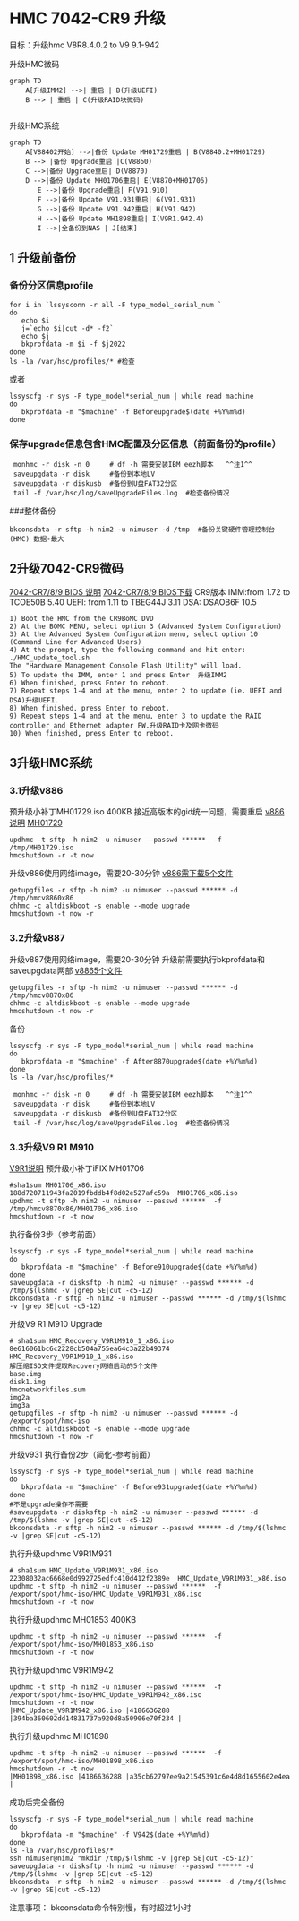 # HMC 7042-CR9 升级
目标：升级hmc V8R8.4.0.2 to V9 9.1-942

升级HMC微码
```mermaid
graph TD
    A[升级IMM2] -->| 重启 | B(升级UEFI)
    B --> | 重启 | C(升级RAID块微码)
   
```

升级HMC系统
```mermaid
graph TD
    A[V88402开始] -->|备份 Update MH01729重启 | B(V8840.2+MH01729)
    B --> |备份 Upgrade重启 |C(V8860)
    C -->|备份 Upgrade重启| D(V8870)
    D -->|备份 Update MH01706重启| E(V8870+MH01706)
	   E -->|备份 Upgrade重启| F(V91.910)
	   F -->|备份 Update V91.931重启| G(V91.931)
	   G -->|备份 Update V91.942重启| H(V91.942)
	   H -->|备份 Update MH1898重启| I(V9R1.942.4)
	   I -->|全备份到NAS | J[结束]
```

## 1 升级前备份
### 备份分区信息profile
``` 
for i in `lssysconn -r all -F type_model_serial_num `   
do   
   echo $i
   j=`echo $i|cut -d* -f2`
   echo $j
   bkprofdata -m $i -f $j2022
done
ls -la /var/hsc/profiles/* #检查
```
或者
``` 
lssyscfg -r sys -F type_model*serial_num | while read machine
do 
   bkprofdata -m "$machine" -f Beforeupgrade$(date +%Y%m%d) 
done
```
### 保存upgrade信息包含HMC配置及分区信息（前面备份的profile）

``` 
 monhmc -r disk -n 0     # df -h 需要安装IBM eezh脚本   ^^注1^^ 
 saveupgdata -r disk     #备份到本地LV
 saveupgdata -r diskusb  #备份到U盘FAT32分区
 tail -f /var/hsc/log/saveUpgradeFiles.log  #检查备份情况
```
###整体备份
``` 
bkconsdata -r sftp -h nim2 -u nimuser -d /tmp  #备份关键硬件管理控制台 (HMC) 数据-最大
```
## 2升级7042-CR9微码

[7042-CR7/8/9 BIOS 说明]( https://www14.software.ibm.com/webapp/set2/sas/f/hmcl/bios/home.html)
[7042-CR7/8/9 BIOS下载](https://public.dhe.ibm.com/software/server/hmc/bomc/) 
CR9版本
IMM:from 1.72 to  TCOE50B 5.40
UEFI: from 1.11 to TBEG44J 3.11
DSA: DSAOB6F 10.5
``` 
1) Boot the HMC from the CR9BoMC DVD
2) At the BOMC MENU, select option 3 (Advanced System Configuration)
3) At the Advanced System Configuration menu, select option 10 (Command Line for Advanced Users)
4) At the prompt, type the following command and hit enter:
./HMC_update_tool.sh
The "Hardware Management Console Flash Utility" will load.
5) To update the IMM, enter 1 and press Enter  升级IMM2
6) When finished, press Enter to reboot.
7) Repeat steps 1-4 and at the menu, enter 2 to update (ie. UEFI and DSA)升级UEFI.
8) When finished, press Enter to reboot.
9) Repeat steps 1-4 and at the menu, enter 3 to update the RAID controller and Ethernet adapter FW.升级RAID卡及网卡微码
10) When finished, press Enter to reboot.
```
## 3升级HMC系统
### 3.1升级v886
预升级小补丁MH01729.iso 400KB 接近高版本的gid统一问题，需要重启
[v886说明](https://www.ibm.com/support/pages/upgrading-hmc-version-884-or-later-version-886) 
[MH01729](https://delivery04.dhe.ibm.com/sar/CMA/HMA/07ax4/1/MH01729.readme.html) 
``` 
updhmc -t sftp -h nim2 -u nimuser --passwd ******  -f  /tmp/MH01729.iso
hmcshutdown -r -t now
```
升级v886使用网络image，需要20-30分钟
[v886需下载5个文件](https://public.dhe.ibm.com/software/server/hmc/network/v8860/) 

``` 
getupgfiles -r sftp -h nim2 -u nimuser --passwd ****** -d /tmp/hmcv8860x86
chhmc -c altdiskboot -s enable --mode upgrade
hmcshutdown -t now -r
```
### 3.2升级v887
升级v887使用网络image，需要20-30分钟
升级前需要执行bkprofdata和saveupgdata两部
[v8865个文件](https://public.dhe.ibm.com/software/server/hmc/network/v8870/) 

``` 
getupgfiles -r sftp -h nim2 -u nimuser --passwd ****** -d /tmp/hmcv8870x86
chhmc -c altdiskboot -s enable --mode upgrade
hmcshutdown -t now -r
```
备份
``` 
lssyscfg -r sys -F type_model*serial_num | while read machine
do 
   bkprofdata -m "$machine" -f After8870upgrade$(date +%Y%m%d) 
done
ls -la /var/hsc/profiles/*
```

``` 
 monhmc -r disk -n 0     # df -h 需要安装IBM eezh脚本   ^^注1^^ 
 saveupgdata -r disk     #备份到本地LV
 saveupgdata -r diskusb  #备份到U盘FAT32分区
 tail -f /var/hsc/log/saveUpgradeFiles.log  #检查备份情况
```
### 3.3升级V9 R1 M910
[V9R1说明](https://www.ibm.com/support/pages/model-7042x86-upgrading-hmc-version-886-or-later-version-9) 
预升级小补丁iFIX MH01706
``` 
#sha1sum MH01706_x86.iso
188d720711943fa2019fbddb4f8d02e527afc59a  MH01706_x86.iso
updhmc -t sftp -h nim2 -u nimuser --passwd ******  -f  /tmp/hmcv8870x86/MH01706_x86.iso
hmcshutdown -r -t now
```
执行备份3步（参考前面）

``` 
lssyscfg -r sys -F type_model*serial_num | while read machine
do 
   bkprofdata -m "$machine" -f Before910upgrade$(date +%Y%m%d) 
done
saveupgdata -r disksftp -h nim2 -u nimuser --passwd ****** -d /tmp/$(lshmc -v |grep SE|cut -c5-12)
bkconsdata -r sftp -h nim2 -u nimuser --passwd ****** -d /tmp/$(lshmc -v |grep SE|cut -c5-12)
```
升级V9 R1 M910 Upgrade

``` 
# sha1sum HMC_Recovery_V9R1M910_1_x86.iso
8e616061bc6c2228cb504a755ea64c3a22b49374  HMC_Recovery_V9R1M910_1_x86.iso
解压缩ISO文件提取Recovery网络启动的5个文件
base.img 
disk1.img
hmcnetworkfiles.sum
img2a 
img3a 
getupgfiles -r sftp -h nim2 -u nimuser --passwd ****** -d /export/spot/hmc-iso
chhmc -c altdiskboot -s enable --mode upgrade
hmcshutdown -t now -r
```
升级v931
执行备份2步（简化-参考前面）

``` 
lssyscfg -r sys -F type_model*serial_num | while read machine
do 
   bkprofdata -m "$machine" -f Before931upgrade$(date +%Y%m%d) 
done
#不是upgrade操作不需要
#saveupgdata -r disksftp -h nim2 -u nimuser --passwd ****** -d /tmp/$(lshmc -v |grep SE|cut -c5-12)
bkconsdata -r sftp -h nim2 -u nimuser --passwd ****** -d /tmp/$(lshmc -v |grep SE|cut -c5-12)
```
执行升级updhmc V9R1M931
``` 
# sha1sum HMC_Update_V9R1M931_x86.iso
22308032ac6668e0d992725edfc410d412f2389e  HMC_Update_V9R1M931_x86.iso
updhmc -t sftp -h nim2 -u nimuser --passwd ******  -f  /export/spot/hmc-iso/HMC_Update_V9R1M931_x86.iso
hmcshutdown -r -t now
```
执行升级updhmc MH01853 400KB
``` 
updhmc -t sftp -h nim2 -u nimuser --passwd ******  -f  /export/spot/hmc-iso/MH01853_x86.iso
hmcshutdown -r -t now
```
执行升级updhmc V9R1M942 
``` 
updhmc -t sftp -h nim2 -u nimuser --passwd ******  -f  /export/spot/hmc-iso/HMC_Update_V9R1M942_x86.iso
hmcshutdown -r -t now
|HMC_Update_V9R1M942_x86.iso |4186636288 |394ba360602dd14831737a920d8a50906e70f234 |
```
执行升级updhmc MH01898
``` 
updhmc -t sftp -h nim2 -u nimuser --passwd ******  -f  /export/spot/hmc-iso/MH01898_x86.iso
hmcshutdown -r -t now
|MH01898_x86.iso |4186636288 |a35cb62797ee9a21545391c6e4d8d1655602e4ea |
```
成功后完全备份
``` 
lssyscfg -r sys -F type_model*serial_num | while read machine
do 
   bkprofdata -m "$machine" -f V942$(date +%Y%m%d) 
done
ls -la /var/hsc/profiles/*
ssh nimuser@nim2 "mkdir /tmp/$(lshmc -v |grep SE|cut -c5-12)"
saveupgdata -r disksftp -h nim2 -u nimuser --passwd ****** -d /tmp/$(lshmc -v |grep SE|cut -c5-12)
bkconsdata -r sftp -h nim2 -u nimuser --passwd ****** -d /tmp/$(lshmc -v |grep SE|cut -c5-12)
```

注意事项：
bkconsdata命令特别慢，有时超过1小时








